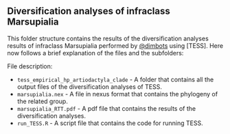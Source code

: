 Diversification analyses of infraclass Marsupialia
--------------

This folder structure contains the results of the diversification analyses results of infraclass 
Marsupialia
performed by [@dimbots](http://github.com/dimbots) using [TESS].
Here now follows a brief explanation of the files and the subfolders:

File description:

- `tess_empirical_hp_artiodactyla_clade` - A folder that contains all the output files of the diversification analyses of TESS.
- `marsupialia.nex` - A file in nexus format that contains the phylogeny of the related group.
- `marsupialia_RTT.pdf` - A pdf file that contains the results of the diversification analyses.
- `run_TESS.R` - A script file that contains the code for running TESS.
